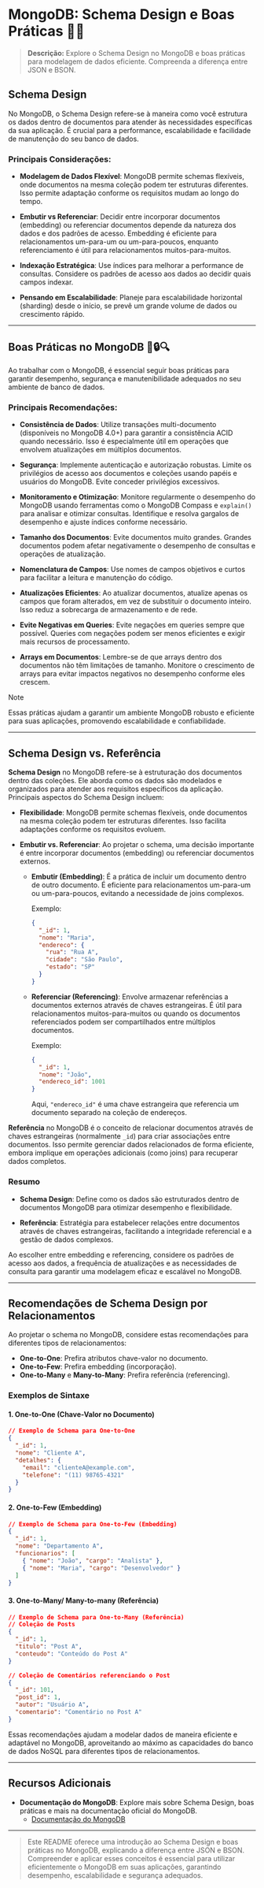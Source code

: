 # MongoDB: Schema Design e Boas Práticas 📄✨

> **Descrição:** Explore o Schema Design no MongoDB e boas práticas para modelagem de dados eficiente. Compreenda a diferença entre JSON e BSON.

## Schema Design

No MongoDB, o Schema Design refere-se à maneira como você estrutura os dados dentro de documentos para atender às necessidades específicas da sua aplicação. É crucial para a performance, escalabilidade e facilidade de manutenção do seu banco de dados.

### Principais Considerações:

- **Modelagem de Dados Flexível**: MongoDB permite schemas flexíveis, onde documentos na mesma coleção podem ter estruturas diferentes. Isso permite adaptação conforme os requisitos mudam ao longo do tempo.

- **Embutir vs Referenciar**: Decidir entre incorporar documentos (embedding) ou referenciar documentos depende da natureza dos dados e dos padrões de acesso. Embedding é eficiente para relacionamentos um-para-um ou um-para-poucos, enquanto referenciamento é útil para relacionamentos muitos-para-muitos.

- **Indexação Estratégica**: Use índices para melhorar a performance de consultas. Considere os padrões de acesso aos dados ao decidir quais campos indexar.

- **Pensando em Escalabilidade**: Planeje para escalabilidade horizontal (sharding) desde o início, se prevê um grande volume de dados ou crescimento rápido.

---

## Boas Práticas no MongoDB 🚀🔒🔍

Ao trabalhar com o MongoDB, é essencial seguir boas práticas para garantir desempenho, segurança e manutenibilidade adequados no seu ambiente de banco de dados.

### Principais Recomendações:

- **Consistência de Dados**: Utilize transações multi-documento (disponíveis no MongoDB 4.0+) para garantir a consistência ACID quando necessário. Isso é especialmente útil em operações que envolvem atualizações em múltiplos documentos.

- **Segurança**: Implemente autenticação e autorização robustas. Limite os privilégios de acesso aos documentos e coleções usando papéis e usuários do MongoDB. Evite conceder privilégios excessivos.

- **Monitoramento e Otimização**: Monitore regularmente o desempenho do MongoDB usando ferramentas como o MongoDB Compass e `explain()` para analisar e otimizar consultas. Identifique e resolva gargalos de desempenho e ajuste índices conforme necessário.

- **Tamanho dos Documentos**: Evite documentos muito grandes. Grandes documentos podem afetar negativamente o desempenho de consultas e operações de atualização.

- **Nomenclatura de Campos**: Use nomes de campos objetivos e curtos para facilitar a leitura e manutenção do código.

- **Atualizações Eficientes**: Ao atualizar documentos, atualize apenas os campos que foram alterados, em vez de substituir o documento inteiro. Isso reduz a sobrecarga de armazenamento e de rede.

- **Evite Negativas em Queries**: Evite negações em queries sempre que possível. Queries com negações podem ser menos eficientes e exigir mais recursos de processamento.

- **Arrays em Documentos**: Lembre-se de que arrays dentro dos documentos não têm limitações de tamanho. Monitore o crescimento de arrays para evitar impactos negativos no desempenho conforme eles crescem.

>[!NOTE]
> Essas práticas ajudam a garantir um ambiente MongoDB robusto e eficiente para suas aplicações, promovendo escalabilidade e confiabilidade.

---

## Schema Design vs. Referência

**Schema Design** no MongoDB refere-se à estruturação dos documentos dentro das coleções. Ele aborda como os dados são modelados e organizados para atender aos requisitos específicos da aplicação. Principais aspectos do Schema Design incluem:

- **Flexibilidade**: MongoDB permite schemas flexíveis, onde documentos na mesma coleção podem ter estruturas diferentes. Isso facilita adaptações conforme os requisitos evoluem.

- **Embutir vs. Referenciar**: Ao projetar o schema, uma decisão importante é entre incorporar documentos (embedding) ou referenciar documentos externos. 

  - **Embutir (Embedding)**: É a prática de incluir um documento dentro de outro documento. É eficiente para relacionamentos um-para-um ou um-para-poucos, evitando a necessidade de joins complexos.

    Exemplo:
    ```json
    {
      "_id": 1,
      "nome": "Maria",
      "endereco": {
        "rua": "Rua A",
        "cidade": "São Paulo",
        "estado": "SP"
      }
    }
    ```

  - **Referenciar (Referencing)**: Envolve armazenar referências a documentos externos através de chaves estrangeiras. É útil para relacionamentos muitos-para-muitos ou quando os documentos referenciados podem ser compartilhados entre múltiplos documentos.

    Exemplo:
    ```json
    {
      "_id": 1,
      "nome": "João",
      "endereco_id": 1001
    }
    ```

    Aqui, `"endereco_id"` é uma chave estrangeira que referencia um documento separado na coleção de endereços.

**Referência** no MongoDB é o conceito de relacionar documentos através de chaves estrangeiras (normalmente `_id`) para criar associações entre documentos. Isso permite gerenciar dados relacionados de forma eficiente, embora implique em operações adicionais (como joins) para recuperar dados completos.

### Resumo

- **Schema Design**: Define como os dados são estruturados dentro de documentos MongoDB para otimizar desempenho e flexibilidade.

- **Referência**: Estratégia para estabelecer relações entre documentos através de chaves estrangeiras, facilitando a integridade referencial e a gestão de dados complexos.

Ao escolher entre embedding e referencing, considere os padrões de acesso aos dados, a frequência de atualizações e as necessidades de consulta para garantir uma modelagem eficaz e escalável no MongoDB.

---

## Recomendações de Schema Design por Relacionamentos

Ao projetar o schema no MongoDB, considere estas recomendações para diferentes tipos de relacionamentos:

- **One-to-One**: Prefira atributos chave-valor no documento.
- **One-to-Few**: Prefira embedding (incorporação).
- **One-to-Many** e **Many-to-Many**: Prefira referência (referencing).

### Exemplos de Sintaxe

#### 1. One-to-One (Chave-Valor no Documento)

```json
// Exemplo de Schema para One-to-One
{
  "_id": 1,
  "nome": "Cliente A",
  "detalhes": {
    "email": "clienteA@example.com",
    "telefone": "(11) 98765-4321"
  }
}
```

#### 2. One-to-Few (Embedding)

```json
// Exemplo de Schema para One-to-Few (Embedding)
{
  "_id": 1,
  "nome": "Departamento A",
  "funcionarios": [
    { "nome": "João", "cargo": "Analista" },
    { "nome": "Maria", "cargo": "Desenvolvedor" }
  ]
}
```

#### 3. One-to-Many/ Many-to-many (Referência)

```json
// Exemplo de Schema para One-to-Many (Referência)
// Coleção de Posts
{
  "_id": 1,
  "titulo": "Post A",
  "conteudo": "Conteúdo do Post A"
}

// Coleção de Comentários referenciando o Post
{
  "_id": 101,
  "post_id": 1,
  "autor": "Usuário A",
  "comentario": "Comentário no Post A"
}
```

Essas recomendações ajudam a modelar dados de maneira eficiente e adaptável no MongoDB, aproveitando ao máximo as capacidades do banco de dados NoSQL para diferentes tipos de relacionamentos.

---

## Recursos Adicionais

- **Documentação do MongoDB**: Explore mais sobre Schema Design, boas práticas e mais na documentação oficial do MongoDB.
  - [Documentação do MongoDB](https://docs.mongodb.com/)

---

> Este README oferece uma introdução ao Schema Design e boas práticas no MongoDB, explicando a diferença entre JSON e BSON. Compreender e aplicar esses conceitos é essencial para utilizar eficientemente o MongoDB em suas aplicações, garantindo desempenho, escalabilidade e segurança adequados.
